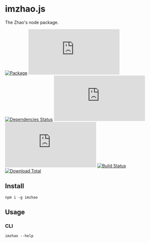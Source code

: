 # imzhao.js

The Zhao's node package.

[![Package](https://img.shields.io/npm/v/imzhao)](https://www.npmjs.com/package/imzhao)
[![License](https://img.shields.io/github/license/archtaurus/imzhao.js)](https://github.com/archtaurus/imzhao.js/blob/master/LICENSE)
[![Dependencies Status](https://status.david-dm.org/gh/archtaurus/imzhao.js.svg)](https://david-dm.org/archtaurus/imzhao.js)
[![Last Commit](https://img.shields.io/github/last-commit/archtaurus/imzhao.js)](https://github.com/archtaurus/imzhao.js)
[![Total Lines](https://img.shields.io/tokei/lines/github/archtaurus/imzhao.js)](https://github.com/archtaurus/imzhao.js)
[![Build Status](https://travis-ci.com/archtaurus/imzhao.js.svg?branch=master)](https://travis-ci.com/archtaurus/imzhao.js)
[![Download Total](https://img.shields.io/npm/dt/imzhao)](https://github.com/archtaurus/imzhao.js)

## Install

``` shell
npm i -g imzhao
```

## Usage

### CLI

``` shell
imzhao --help
```
